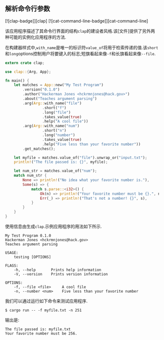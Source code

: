 
## 解析命令行参数

[![clap-badge]][clap] [![cat-command-line-badge]][cat-command-line]

该应用程序描述了其命令行界面的结构`clap`的建设者风格.该[文件]提供了另外两种可能的实例化应用程序的方法.

在构建器样式中,`with_name`是唯一的标识符`value_of`将用于检索传递的值.该`short`和`long`options控制用户将要键入的标志;短旗看起来像`-f`和长旗看起来像`--file`.

```rust
extern crate clap;

use clap::{Arg, App};

fn main() {
    let matches = App::new("My Test Program")
        .version("0.1.0")
        .author("Hackerman Jones <hckrmnjones@hack.gov>")
        .about("Teaches argument parsing")
        .arg(Arg::with_name("file")
                 .short("f")
                 .long("file")
                 .takes_value(true)
                 .help("A cool file"))
        .arg(Arg::with_name("num")
                 .short("n")
                 .long("number")
                 .takes_value(true)
                 .help("Five less than your favorite number"))
        .get_matches();

    let myfile = matches.value_of("file").unwrap_or("input.txt");
    println!("The file passed is: {}", myfile);

    let num_str = matches.value_of("num");
    match num_str {
        None => println!("No idea what your favorite number is."),
        Some(s) => {
            match s.parse::<i32>() {
                Ok(n) => println!("Your favorite number must be {}.", n + 5),
                Err(_) => println!("That's not a number! {}", s),
            }
        }
    }
}
```

使用信息由生成`clap`.示例应用程序的用法如下所示.

```
My Test Program 0.1.0
Hackerman Jones <hckrmnjones@hack.gov>
Teaches argument parsing

USAGE:
    testing [OPTIONS]

FLAGS:
    -h, --help       Prints help information
    -V, --version    Prints version information

OPTIONS:
    -f, --file <file>     A cool file
    -n, --number <num>    Five less than your favorite number
```

我们可以通过运行如下命令来测试应用程序.

```
$ cargo run -- -f myfile.txt -n 251
```

输出是:

```
The file passed is: myfile.txt
Your favorite number must be 256.
```

[documentation]: https://docs.rs/clap/

